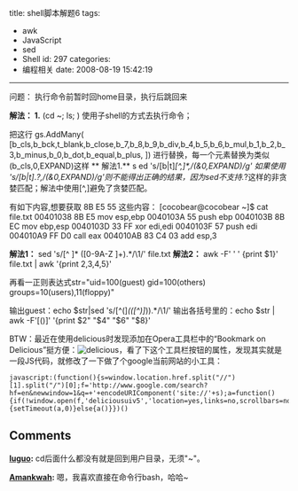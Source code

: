 title: shell脚本解题6
tags:
  - awk
  - JavaScript
  - sed
  - Shell
id: 297
categories:
  - 编程相关
date: 2008-08-19 15:42:19
---

问题：
执行命令前暂时回home目录，执行后跳回来

**解法：
1.**
	(cd ~; ls; )
使用子shell的方式去执行命令；

把这行
gs.AddMany(  [b_cls,b_bck,t_blank,b_close,b_7,b_8,b_9,b_div,b_4,b_5,b_6,b_mul,b_1,b_2,b_3,b_minus,b_0,b_dot,b_equal,b_plus, ])
进行替换，每一个元素替换为类似(b_cls,0,EXPAND)这样
**
解法1.**
s	ed 's/[b|t]_[^,]*,/(&0,EXPAND)/g'
如果使用
's/[b|t]_.*?,/(&0,EXPAND)/g'则不能得出正确的结果，因为sed不支持.*?这样的非贪婪匹配；解法中使用[^,]避免了贪婪匹配。

有如下内容,想要获取 8B E5 55 这些内容：
	[cocobear@cocobear ~]$ cat file.txt 
	00401038 8B E5                mov         esp,ebp
	0040103A 55                   push        ebp
	0040103B 8B EC                mov         ebp,esp
	0040103D 33 FF                xor         edi,edi
	0040103F 57                   push        edi
	004010A9 FF D0                call        eax
	004010AB 83 C4 03             add         esp,3

**解法1：**
	sed 's/[^ ]* \([0-9A-Z ]\+\).*/\1/' file.txt
**解法2：**
	awk -F'   ' ' {print $1}' file.txt | awk '{print $2,$3,$4,$5}'

再看一正则表达式str="uid=100(guest) gid=100(others) groups=10(users),11(floppy)"

输出guest：echo $str|sed 's/[^(]*(\([^)]*\)).*/\1/'
输出各括号里的：echo $str | awk -F'[()]' '{print $2" "$4" "$6" "$8}'

BTW：最近在使用delicious时发现添加在Opera工具栏中的“Bookmark on Delicious”挺方便：![delicious](http://l.yimg.com/hr/10317/img/register/bookmarkletOpera100.png)，看了下这个工具栏按钮的属性，发现其实就是一段JS代码，就修改了一下做了个google当前网站的小工具：

	javascript:(function(){s=window.location.href.split("//")[1].split("/")[0];f='http://www.google.com/search?hf=en&newwindow=1&q=+'+encodeURIComponent('site://'+s);a=function(){if(!window.open(f,'deliciousuiv5','location=yes,links=no,scrollbars=no,toolbar=no'))location.href=f+'jump=yes'};if(/Firefox/.test(navigator.userAgent)){setTimeout(a,0)}else{a()}})()

## Comments

**[luguo](#4052 "2008-08-19 17:41:50"):** cd后面什么都没有就是回到用户目录，无须"~"。

**[Amankwah](#4054 "2008-08-19 20:43:17"):** 嗯，我喜欢直接在命令行bash，哈哈~

